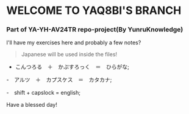 # WELCOME TO YAQ8BI'S BRANCH

### Part of YA-YH-AV24TR repo-project(By YunruKnowledge)

I'll have my exercises here and probably a few notes?

> Japanese will be used inside the files!
 - こんつろる　＋　かぷすろっく　＝　ひらがな;

 -　アルツ　＋　カプスケス　＝　カタカナ;

 -　shift + capslock = english;


Have a blessed day!

